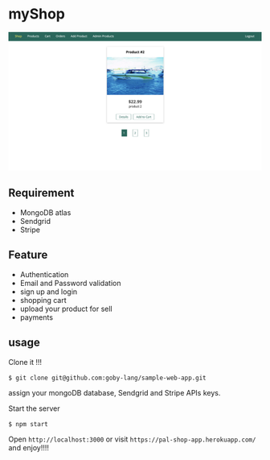 # myShop

![Sample App Image](./img/sample-app-img.png)


## Requirement
 - MongoDB atlas 
 - Sendgrid
 - Stripe

## Feature
 - Authentication 
 - Email and Password validation
 - sign up and login
 - shopping cart  
 - upload your product for sell
 - payments
 
 ## usage 
 
 Clone it !!!
 
 ```
 $ git clone git@github.com:goby-lang/sample-web-app.git 
 ```
  
 assign your mongoDB database, Sendgrid and Stripe APIs keys.
 
 
  Start the server
 
 ```
 $ npm start
 ```
 
 Open `http://localhost:3000` or visit `https://pal-shop-app.herokuapp.com/` and enjoy!!!!
 
 
